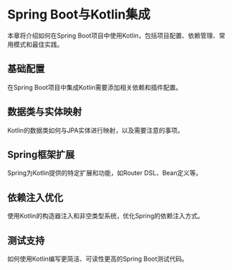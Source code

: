 # Spring Boot与Kotlin集成



本章将介绍如何在Spring Boot项目中使用Kotlin，包括项目配置、依赖管理、常用模式和最佳实践。

## 基础配置

在Spring Boot项目中集成Kotlin需要添加相关依赖和插件配置。

## 数据类与实体映射

Kotlin的数据类如何与JPA实体进行映射，以及需要注意的事项。

## Spring框架扩展

Spring为Kotlin提供的特定扩展和功能，如Router DSL、Bean定义等。

## 依赖注入优化

使用Kotlin的构造器注入和非空类型系统，优化Spring的依赖注入方式。

## 测试支持

如何使用Kotlin编写更简洁、可读性更高的Spring Boot测试代码。 

